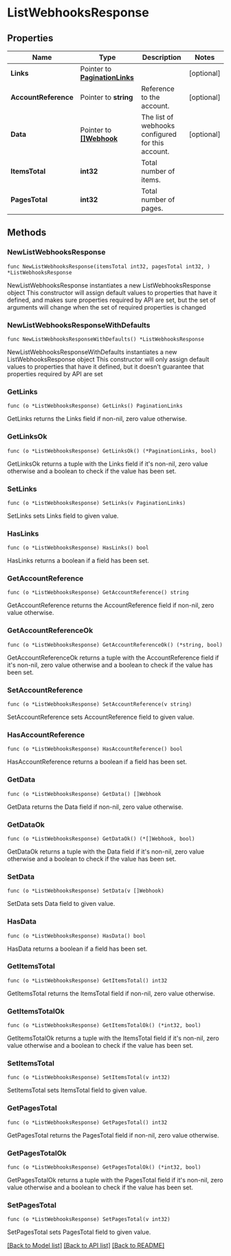 # ListWebhooksResponse

## Properties

Name | Type | Description | Notes
------------ | ------------- | ------------- | -------------
**Links** | Pointer to [**PaginationLinks**](PaginationLinks.md) |  | [optional] 
**AccountReference** | Pointer to **string** | Reference to the account. | [optional] 
**Data** | Pointer to [**[]Webhook**](Webhook.md) | The list of webhooks configured for this account. | [optional] 
**ItemsTotal** | **int32** | Total number of items. | 
**PagesTotal** | **int32** | Total number of pages. | 

## Methods

### NewListWebhooksResponse

`func NewListWebhooksResponse(itemsTotal int32, pagesTotal int32, ) *ListWebhooksResponse`

NewListWebhooksResponse instantiates a new ListWebhooksResponse object
This constructor will assign default values to properties that have it defined,
and makes sure properties required by API are set, but the set of arguments
will change when the set of required properties is changed

### NewListWebhooksResponseWithDefaults

`func NewListWebhooksResponseWithDefaults() *ListWebhooksResponse`

NewListWebhooksResponseWithDefaults instantiates a new ListWebhooksResponse object
This constructor will only assign default values to properties that have it defined,
but it doesn't guarantee that properties required by API are set

### GetLinks

`func (o *ListWebhooksResponse) GetLinks() PaginationLinks`

GetLinks returns the Links field if non-nil, zero value otherwise.

### GetLinksOk

`func (o *ListWebhooksResponse) GetLinksOk() (*PaginationLinks, bool)`

GetLinksOk returns a tuple with the Links field if it's non-nil, zero value otherwise
and a boolean to check if the value has been set.

### SetLinks

`func (o *ListWebhooksResponse) SetLinks(v PaginationLinks)`

SetLinks sets Links field to given value.

### HasLinks

`func (o *ListWebhooksResponse) HasLinks() bool`

HasLinks returns a boolean if a field has been set.

### GetAccountReference

`func (o *ListWebhooksResponse) GetAccountReference() string`

GetAccountReference returns the AccountReference field if non-nil, zero value otherwise.

### GetAccountReferenceOk

`func (o *ListWebhooksResponse) GetAccountReferenceOk() (*string, bool)`

GetAccountReferenceOk returns a tuple with the AccountReference field if it's non-nil, zero value otherwise
and a boolean to check if the value has been set.

### SetAccountReference

`func (o *ListWebhooksResponse) SetAccountReference(v string)`

SetAccountReference sets AccountReference field to given value.

### HasAccountReference

`func (o *ListWebhooksResponse) HasAccountReference() bool`

HasAccountReference returns a boolean if a field has been set.

### GetData

`func (o *ListWebhooksResponse) GetData() []Webhook`

GetData returns the Data field if non-nil, zero value otherwise.

### GetDataOk

`func (o *ListWebhooksResponse) GetDataOk() (*[]Webhook, bool)`

GetDataOk returns a tuple with the Data field if it's non-nil, zero value otherwise
and a boolean to check if the value has been set.

### SetData

`func (o *ListWebhooksResponse) SetData(v []Webhook)`

SetData sets Data field to given value.

### HasData

`func (o *ListWebhooksResponse) HasData() bool`

HasData returns a boolean if a field has been set.

### GetItemsTotal

`func (o *ListWebhooksResponse) GetItemsTotal() int32`

GetItemsTotal returns the ItemsTotal field if non-nil, zero value otherwise.

### GetItemsTotalOk

`func (o *ListWebhooksResponse) GetItemsTotalOk() (*int32, bool)`

GetItemsTotalOk returns a tuple with the ItemsTotal field if it's non-nil, zero value otherwise
and a boolean to check if the value has been set.

### SetItemsTotal

`func (o *ListWebhooksResponse) SetItemsTotal(v int32)`

SetItemsTotal sets ItemsTotal field to given value.


### GetPagesTotal

`func (o *ListWebhooksResponse) GetPagesTotal() int32`

GetPagesTotal returns the PagesTotal field if non-nil, zero value otherwise.

### GetPagesTotalOk

`func (o *ListWebhooksResponse) GetPagesTotalOk() (*int32, bool)`

GetPagesTotalOk returns a tuple with the PagesTotal field if it's non-nil, zero value otherwise
and a boolean to check if the value has been set.

### SetPagesTotal

`func (o *ListWebhooksResponse) SetPagesTotal(v int32)`

SetPagesTotal sets PagesTotal field to given value.



[[Back to Model list]](../README.md#documentation-for-models) [[Back to API list]](../README.md#documentation-for-api-endpoints) [[Back to README]](../README.md)


